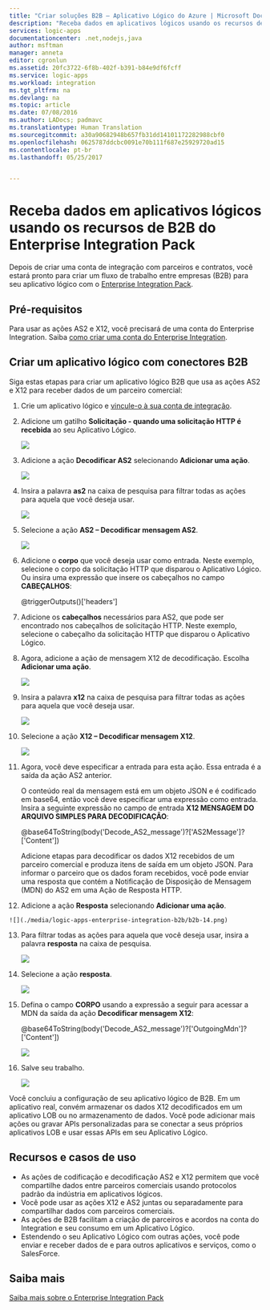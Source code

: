 ```yaml
---
title: "Criar soluções B2B – Aplicativo Lógico do Azure | Microsoft Docs"
description: "Receba dados em aplicativos lógicos usando os recursos de B2B do Enterprise Integration Pack"
services: logic-apps
documentationcenter: .net,nodejs,java
author: msftman
manager: anneta
editor: cgronlun
ms.assetid: 20fc3722-6f8b-402f-b391-b84e9df6fcff
ms.service: logic-apps
ms.workload: integration
ms.tgt_pltfrm: na
ms.devlang: na
ms.topic: article
ms.date: 07/08/2016
ms.author: LADocs; padmavc
ms.translationtype: Human Translation
ms.sourcegitcommit: a30a90682948b657fb31dd14101172282988cbf0
ms.openlocfilehash: 0625787ddcbc0091e70b111f687e25929720ad15
ms.contentlocale: pt-br
ms.lasthandoff: 05/25/2017


---
```

# <a name="receive-data-in-logic-apps-with-the-b2b-features-in-the-enterprise-integration-pack"></a>Receba dados em aplicativos lógicos usando os recursos de B2B do Enterprise Integration Pack

Depois de criar uma conta de integração com parceiros e contratos, você estará pronto para criar um fluxo de trabalho entre empresas (B2B) para seu aplicativo lógico com o [Enterprise Integration Pack](logic-apps-enterprise-integration-overview.md).

## <a name="prerequisites"></a>Pré-requisitos

Para usar as ações AS2 e X12, você precisará de uma conta do Enterprise Integration. Saiba [como criar uma conta do Enterprise Integration](../logic-apps/logic-apps-enterprise-integration-accounts.md).

## <a name="create-a-logic-app-with-b2b-connectors"></a>Criar um aplicativo lógico com conectores B2B

Siga estas etapas para criar um aplicativo lógico B2B que usa as ações AS2 e X12 para receber dados de um parceiro comercial:

1. Crie um aplicativo lógico e [vincule-o à sua conta de integração](../logic-apps/logic-apps-enterprise-integration-accounts.md).

2. Adicione um gatilho **Solicitação - quando uma solicitação HTTP é recebida** ao seu Aplicativo Lógico.

    ![](./media/logic-apps-enterprise-integration-b2b/flatfile-1.png)

3. Adicione a ação **Decodificar AS2** selecionando **Adicionar uma ação**.

    ![](./media/logic-apps-enterprise-integration-b2b/transform-2.png)

4. Insira a palavra **as2** na caixa de pesquisa para filtrar todas as ações para aquela que você deseja usar.

    ![](./media/logic-apps-enterprise-integration-b2b/b2b-5.png)

5. Selecione a ação **AS2 – Decodificar mensagem AS2**.

    ![](./media/logic-apps-enterprise-integration-b2b/b2b-6.png)

6. Adicione o **corpo** que você deseja usar como entrada. Neste exemplo, selecione o corpo da solicitação HTTP que disparou o Aplicativo Lógico. Ou insira uma expressão que insere os cabeçalhos no campo **CABEÇALHOS**:

    @triggerOutputs()['headers']

7. Adicione os **cabeçalhos** necessários para AS2, que pode ser encontrado nos cabeçalhos de solicitação HTTP. Neste exemplo, selecione o cabeçalho da solicitação HTTP que disparou o Aplicativo Lógico.

8. Agora, adicione a ação de mensagem X12 de decodificação. Escolha **Adicionar uma ação**.

    ![](./media/logic-apps-enterprise-integration-b2b/b2b-9.png)

9. Insira a palavra **x12** na caixa de pesquisa para filtrar todas as ações para aquela que você deseja usar.

    ![](./media/logic-apps-enterprise-integration-b2b/b2b-10.png)

10. Selecione a ação **X12 – Decodificar mensagem X12**.

    ![](./media/logic-apps-enterprise-integration-b2b/b2b-as2message.png)

11. Agora, você deve especificar a entrada para esta ação. Essa entrada é a saída da ação AS2 anterior.

    O conteúdo real da mensagem está em um objeto JSON e é codificado em base64, então você deve especificar uma expressão como entrada. 
    Insira a seguinte expressão no campo de entrada **X12 MENSAGEM DO ARQUIVO SIMPLES PARA DECODIFICAÇÃO**:
    
    @base64ToString(body('Decode_AS2_message')?['AS2Message']?['Content'])

    Adicione etapas para decodificar os dados X12 recebidos de um parceiro comercial e produza itens de saída em um objeto JSON. 
    Para informar o parceiro que os dados foram recebidos, você pode enviar uma resposta que contém a Notificação de Disposição de Mensagem (MDN) do AS2 em uma Ação de Resposta HTTP.

12.    Adicione a ação **Resposta** selecionando **Adicionar uma ação**.

    ![](./media/logic-apps-enterprise-integration-b2b/b2b-14.png)

13. Para filtrar todas as ações para aquela que você deseja usar, insira a palavra **resposta** na caixa de pesquisa.

    ![](./media/logic-apps-enterprise-integration-b2b/b2b-15.png)

14. Selecione a ação **resposta**.

    ![](./media/logic-apps-enterprise-integration-b2b/b2b-16.png)

15. Defina o campo **CORPO** usando a expressão a seguir para acessar a MDN da saída da ação **Decodificar mensagem X12**:

    @base64ToString(body('Decode_AS2_message')?['OutgoingMdn']?['Content'])

    ![](./media/logic-apps-enterprise-integration-b2b/b2b-17.png)  

16. Salve seu trabalho.

    ![](./media/logic-apps-enterprise-integration-b2b/transform-5.png)  

Você concluiu a configuração de seu aplicativo lógico de B2B. Em um aplicativo real, convém armazenar os dados X12 decodificados em um aplicativo LOB ou no armazenamento de dados. Você pode adicionar mais ações ou gravar APIs personalizadas para se conectar a seus próprios aplicativos LOB e usar essas APIs em seu Aplicativo Lógico.

## <a name="features-and-use-cases"></a>Recursos e casos de uso

* As ações de codificação e decodificação AS2 e X12 permitem que você compartilhe dados entre parceiros comerciais usando protocolos padrão da indústria em aplicativos lógicos.
* Você pode usar as ações X12 e AS2 juntas ou separadamente para compartilhar dados com parceiros comerciais.
* As ações de B2B facilitam a criação de parceiros e acordos na conta do Integration e seu consumo em um Aplicativo Lógico.
* Estendendo o seu Aplicativo Lógico com outras ações, você pode enviar e receber dados de e para outros aplicativos e serviços, como o SalesForce.

## <a name="learn-more"></a>Saiba mais
[Saiba mais sobre o Enterprise Integration Pack](logic-apps-enterprise-integration-overview.md)

